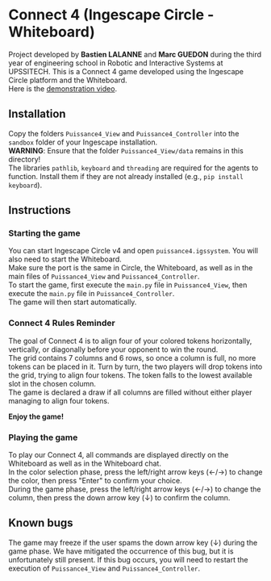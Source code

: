# Connect 4 (Ingescape Circle - Whiteboard)

Project developed by **Bastien LALANNE** and **Marc GUEDON** during the third year of engineering school in Robotic and Interactive Systems at UPSSITECH.
This is a Connect 4 game developed using the Ingescape Circle platform and the Whiteboard. \
Here is the [demonstration video](https://youtu.be/lwDcB8jhxZw).

## Installation

Copy the folders ```Puissance4_View``` and ```Puissance4_Controller``` into the ```sandbox``` folder of your Ingescape installation. \
**WARNING**: Ensure that the folder ```Puissance4_View/data``` remains in this directory! \
The libraries ```pathlib```, ```keyboard``` and ```threading``` are required for the agents to function. Install them if they are not already installed (e.g., ```pip install keyboard```).

## Instructions

### Starting the game

You can start Ingescape Circle v4 and open ```puissance4.igssystem```. You will also need to start the Whiteboard. \
Make sure the port is the same in Circle, the Whiteboard, as well as in the main files of ```Puissance4_View``` and ```Puissance4_Controller```. \
To start the game, first execute the ```main.py``` file in ```Puissance4_View```, then execute the ```main.py``` file in ```Puissance4_Controller```. \
The game will then start automatically.

### Connect 4 Rules Reminder

The goal of Connect 4 is to align four of your colored tokens horizontally, vertically, or diagonally before your opponent to win the round. \
The grid contains 7 columns and 6 rows, so once a column is full, no more tokens can be placed in it. Turn by turn, the two players will drop tokens into the grid, trying to align four tokens. The token falls to the lowest available slot in the chosen column. \
The game is declared a draw if all columns are filled without either player managing to align four tokens.

**Enjoy the game!**

### Playing the game

To play our Connect 4, all commands are displayed directly on the Whiteboard as well as in the Whiteboard chat. \
In the color selection phase, press the left/right arrow keys (←/→) to change the color, then press "Enter" to confirm your choice. \
During the game phase, press the left/right arrow keys (←/→) to change the column, then press the down arrow key (↓) to confirm the column.

## Known bugs

The game may freeze if the user spams the down arrow key (↓) during the game phase. We have mitigated the occurrence of this bug, but it is unfortunately still present. If this bug occurs, you will need to restart the execution of ```Puissance4_View``` and ```Puissance4_Controller```.